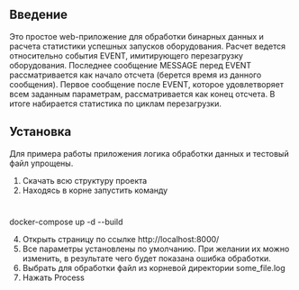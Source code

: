 ## Введение

Это простое web-приложение для обработки бинарных данных и расчета статистики успешных запусков оборудования.
Расчет ведется относительно события EVENT, имитирующего перезагрузку оборудования.
Последнее сообщение MESSAGE перед EVENT рассматривается как начало отсчета (берется время из данного сообщения).
Первое сообщение после EVENT, которое удовлетворяет всем заданным параметрам, рассматривается как конец отсчета.
В итоге набирается статистика по циклам перезагрузки.

## Установка
Для примера работы приложения логика обработки данных и тестовый файл упрощены.
1. Скачать всю структуру проекта 
2. Находясь в корне запустить команду 
#
docker-compose up -d --build    

4. Открыть страницу по ссылке http://localhost:8000/
5. Все параметры установлены по умолчанию. При желании их можно изменить, в результате чего будет показана ошибка  обработки.
6. Выбрать для обработки файл из корневой директории some_file.log
7. Нажать Process
